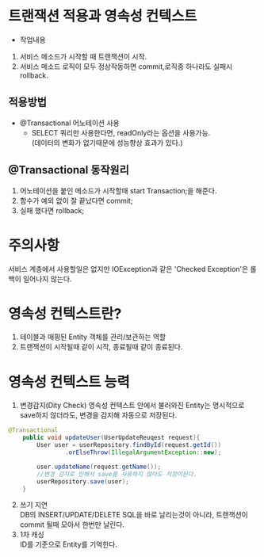 # 트랜잭션 적용과 영속성 컨텍스트

- 작업내용
1. 서비스 메소드가 시작할 때 트랜잭션이 시작.
2. 서비스 메소드 로직이 모두 정상작동하면 commit,로직중 하나라도 실패시 rollback.

## 적용방법
- @Transactional 어노테이션 사용
    - SELECT 쿼리만 사용한다면, readOnly라는 옵션을 사용가능.  
    (데이터의 변화가 없기때문에 성능향상 효과가 있다.)

## @Transactional 동작원리
1. 어노테이션을 붙인 메소드가 시작할때 start Transaction;을 해준다.
2. 함수가 예외 없이 잘 끝났다면 commit;
3. 실패 했다면 rollback;

# 주의사항
서비스 계층에서 사용할일은 없지만
IOException과 같은 'Checked Exception'은 롤백이 일어나지 않는다.

# 영속성 컨텍스트란?
1. 테이블과 매핑된 Entity 객체를 관리/보관하는 역할  
2. 트랜잭션이 시작될때 같이 시작, 종료될때 같이 종료된다.

# 영속성 컨텍스트 능력
1. 변경감지(Dity Check)
    영속성 컨텍스트 안에서 불러와진 Entity는 명시적으로 save하지 않더라도, 변경을 감지해 자동으로 저장된다.
```Java
@Transactional
    public void updateUser(UserUpdateReuqest request){
        User user = userRepository.findById(request.getId())
                .orElseThrow(IllegalArgumentException::new);

        user.updateName(request.getName());
        //변경 감지로 인해서 save를 사용하지 않아도 저장이된다.
        userRepository.save(user);
    }
```
2. 쓰기 지연  
DB의 INSERT/UPDATE/DELETE SQL을 바로 날리는것이 아니라, 트랜잭션이 commit 될때 모아서 한번만 날린다.
3. 1차 캐싱  
ID를 기준으로 Entity를 기억한다.
